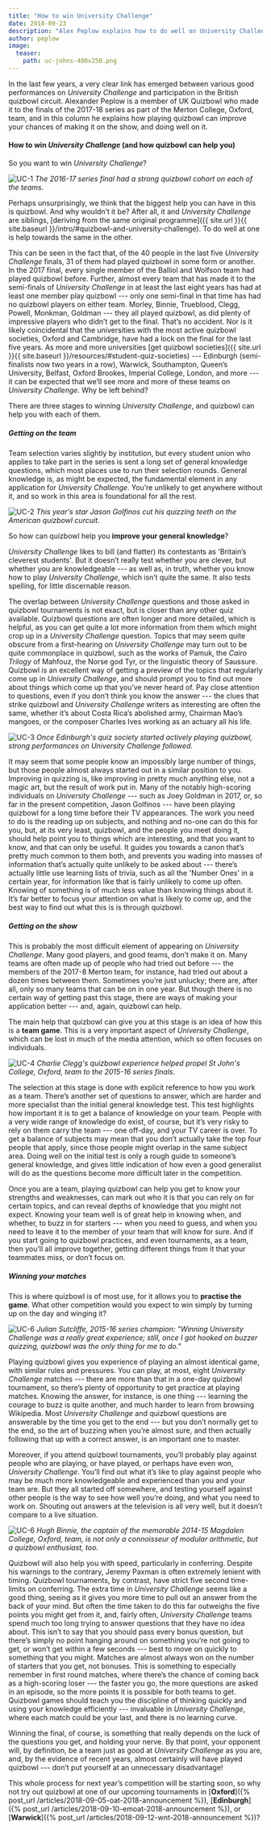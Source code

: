 ```yaml
---
title: "How to win University Challenge"
date: 2018-09-23
description: "Alex Peplow explains how to do well on University Challenge. (Spoiler: play more quizbowl.)"
author: peplow
image:
  teaser:
    path: uc-johns-400x250.png
---
```


In the last few years, a very clear link has emerged between various good performances on _University Challenge_ and participation in the British quizbowl circuit. Alexander Peplow is a member of UK Quizbowl who made it to the finals of the 2017-18 series as part of the Merton College, Oxford, team, and in this column he explains how playing quizbowl can improve your chances of making it on the show, and doing well on it.

#### How to win _University Challenge_ (and how quizbowl can help you)

So you want to win _University Challenge_?

![UC-1](../../assets/blog/uc-3.png)
_The 2016-17 series final had a strong quizbowl cohort on each of the teams._

Perhaps unsurprisingly, we think that the biggest help you can have in this is quizbowl. And why wouldn’t it be? After all, it and _University Challenge_ are siblings, [deriving from the same original programme]({{ site.url }}{{ site.baseurl }}/intro/#quizbowl-and-university-challenge). To do well at one is help towards the same in the other.

This can be seen in the fact that, of the 40 people in the last five _University Challenge_ finals, 31 of them had played quizbowl in some form or another. In the 2017 final, every single member of the Balliol and Wolfson team had played quizbowl before. Further, almost every team that has made it to the semi-finals of _University Challenge_ in at least the last eight years has had at least one member play quizbowl --- only one semi-final in that time has had no quizbowl players on either team. Morley, Binnie, Trueblood, Clegg, Powell, Monkman, Goldman --- they all played quizbowl, as did plenty of impressive players who didn’t get to the final. That’s no accident. Nor is it likely coincidental that the universities with the most active quizbowl societies, Oxford and Cambridge, have had a lock on the final for the last five years. As more and more universities [get quizbowl societies]({{ site.url }}{{ site.baseurl }}/resources/#student-quiz-societies) --- Edinburgh (semi-finalists now two years in a row), Warwick, Southampton, Queen’s University, Belfast, Oxford Brookes, Imperial College, London, and more --- it can be expected that we’ll see more and more of these teams on _University Challenge_. Why be left behind?

There are three stages to winning _University Challenge_, and quizbowl can help you with each of them.

##### Getting on the team

Team selection varies slightly by institution, but every student union who applies to take part in the series is sent a long set of general knowledge questions, which most places use to run their selection rounds. General knowledge is, as might be expected, the fundamental element in any application for _University Challenge_. You’re unlikely to get anywhere without it, and so work in this area is foundational for all the rest.

![UC-2](../../assets/blog/uc-5.png)
_This year's star Jason Golfinos cut his quizzing teeth on the American quizbowl curcuit._

So how can quizbowl help you **improve your general knowledge**?

_University Challenge_ likes to bill (and flatter) its contestants as 'Britain’s cleverest students'. But it doesn’t really test whether you are clever, but whether you are knowledgeable --- as well as, in truth, whether you know how to play _University Challenge_, which isn’t quite the same. It also tests spelling, for little discernable reason.

The overlap between _University Challenge_ questions and those asked in quizbowl tournaments is not exact, but is closer than any other quiz available. Quizbowl questions are often longer and more detailed, which is helpful, as you can get quite a lot more information from them which might crop up in a _University Challenge_ question. Topics that may seem quite obscure from a first-hearing on _University Challenge_ may turn out to be quite commonplace in quizbowl, such as the works of Pamuk, the _Cairo Trilogy_ of Mahfouz, the Norse god Tyr, or the linguistic theory of Saussure. Quizbowl is an excellent way of getting a preview of the topics that regularly come up in _University Challenge_, and should prompt you to find out more about things which come up that you’ve never heard of. Pay close attention to questions, even if you don’t think you know the answer --- the clues that strike quizbowl and _University Challenge_ writers as interesting are often the same, whether it’s about Costa Rica’s abolished army, Chairman Mao’s mangoes, or the composer Charles Ives working as an actuary all his life.

![UC-3](../../assets/blog/uc-2.png)
_Once Edinburgh's quiz society started actively playing quizbowl, strong performances on University Challenge followed._

It may seem that some people know an impossibly large number of things, but those people almost always started out in a similar position to you. Improving in quizzing is, like improving in pretty much anything else, not a magic art, but the result of work put in. Many of the notably high-scoring individuals on _University Challenge_ --- such as Joey Goldman in 2017, or, so far in the present competition, Jason Golfinos --- have been playing quizbowl for a long time before their TV appearances. The work you need to do is the reading up on subjects, and nothing and no-one can do this for you, but, at its very least, quizbowl, and the people you meet doing it, should help point you to things which are interesting, and that you want to know, and that can only be useful. It guides you towards a canon that’s pretty much common to them both, and prevents you wading into masses of information that’s actually quite unlikely to be asked about --- there’s actually little use learning lists of trivia, such as all the 'Number Ones' in a certain year, for information like that is fairly unlikely to come up often. Knowing of something is of much less value than knowing things about it. It’s far better to focus your attention on what is likely to come up, and the best way to find out what this is is through quizbowl.

##### Getting on the show

This is probably the most difficult element of appearing on _University Challenge_. Many good players, and good teams, don’t make it on. Many teams are often made up of people who had tried out before --- the members of the 2017-8 Merton team, for instance, had tried out about a dozen times between them. Sometimes you’re just unlucky; there are, after all, only so many teams that can be on in one year. But though there is no certain way of getting past this stage, there are ways of making your application better --- and, again, quizbowl can help.

The main help that quizbowl can give you at this stage is an idea of how this is a **team game**. This is a very important aspect of _University Challenge_, which can be lost in much of the media attention, which so often focuses on individuals.

![UC-4](../../assets/blog/uc-1.png)
_Charlie Clegg's quizbowl experience helped propel St John's College, Oxford, team to the 2015-16 series finals._

The selection at this stage is done with explicit reference to how you work as a team. There’s another set of questions to answer, which are harder and more specialist than the initial general knowledge test. This test highlights how important it is to get a balance of knowledge on your team. People with a very wide range of knowledge do exist, of course, but it’s very risky to rely on them carry the team --- one off-day, and your TV career is over. To get a balance of subjects may mean that you don’t actually take the top four people that apply, since those people might overlap in the same subject area. Doing well on the initial test is only a rough guide to someone’s general knowledge, and gives little indication of how even a good generalist will do as the questions become more difficult later in the competition.

Once you are a team, playing quizbowl can help you get to know your strengths and weaknesses, can mark out who it is that you can rely on for certain topics, and can reveal depths of knowledge that you might not expect. Knowing your team well is of great help in knowing when, and whether, to buzz in for starters --- when you need to guess, and when you need to leave it to the member of your team that will know for sure. And if you start going to quizbowl practices, and even tournaments, as a team, then you’ll all improve together, getting different things from it that your teammates miss, or don’t focus on.

##### Winning your matches

This is where quizbowl is of most use, for it allows you to **practise the game**. What other competition would you expect to win simply by turning up on the day and winging it?

![UC-6](../../assets/blog/uc-6.jpg)
_Julian Sutcliffe, 2015-16 series champion: "Winning University Challenge was a really great experience; still, once I got hooked on buzzer quizzing, quizbowl was the only thing for me to do."_

Playing quizbowl gives you experience of playing an almost identical game, with similar rules and pressures. You can play, at most, eight _University Challenge_ matches --- there are more than that in a one-day quizbowl tournament, so there’s plenty of opportunity to get practice at playing matches. Knowing the answer, for instance, is one thing --- learning the courage to buzz is quite another, and much harder to learn from browsing Wikipedia. Most _University Challenge_ and quizbowl questions are answerable by the time you get to the end --- but you don’t normally get to the end, so the art of buzzing when you’re almost sure, and then actually following that up with a correct answer, is an important one to master.

Moreover, if you attend quizbowl tournaments, you’ll probably play against people who are playing, or have played, or perhaps have even won, _University Challenge_. You’ll find out what it’s like to play against people who may be much more knowledgeable and experienced than you and your team are. But they all started off somewhere, and testing yourself against other people is the way to see how well you’re doing, and what you need to work on. Shouting out answers at the television is all very well, but it doesn’t compare to a live situation.

![UC-6](../../assets/blog/uc-4.png)
_Hugh Binnie, the captain of the memorable 2014-15 Magdalen College, Oxford, team, is not only a connoisseur of modular arithmetic, but a quizbowl enthusiast, too._

Quizbowl will also help you with speed, particularly in conferring. Despite his warnings to the contrary, Jeremy Paxman is often extremely lenient with timing. Quizbowl tournaments, by contrast, have strict five second time-limits on conferring. The extra time in _University Challenge_ seems like a good thing, seeing as it gives you more time to pull out an answer from the back of your mind. But often the time taken to do this far outweighs the five points you might get from it, and, fairly often, _University Challenge_ teams spend much too long trying to answer questions that they have no idea about. This isn’t to say that you should pass every bonus question, but there’s simply no point hanging around on something you’re not going to get, or won’t get within a few seconds --- best to move on quickly to something that you might. Matches are almost always won on the number of starters that you get, not bonuses. This is something to especially remember in first round matches, where there’s the chance of coming back as a high-scoring loser --- the faster you go, the more questions are asked in an episode, so the more points it is possible for both teams to get. Quizbowl games should teach you the discipline of thinking quickly and using your knowledge efficiently --- invaluable in _University Challenge_, where each match could be your last, and there is no learning curve.

Winning the final, of course, is something that really depends on the luck of the questions you get, and holding your nerve. By that point, your opponent will, by definition, be a team just as good at _University Challenge_ as you are, and, by the evidence of recent years, almost certainly will have played quizbowl --- don’t put yourself at an unnecessary disadvantage!

This whole process for next year’s competition will be starting soon, so why not try out quizbowl at one of our upcoming tournaments in [**Oxford**]({% post_url /articles/2018-09-05-oat-2018-announcement %}), [**Edinburgh**]({% post_url /articles/2018-09-10-emoat-2018-announcement %}), or [**Warwick**]({% post_url /articles/2018-09-12-wnt-2018-announcement %})?
